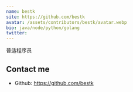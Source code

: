```yaml
---
name: bestk
site: https://github.com/bestk
avatar: /assets/contributors/bestk/avatar.webp
bio: java/node/python/golang
twitter: 
---
```


普适程序员

## Contact me

- Github: <https://github.com/bestk>
